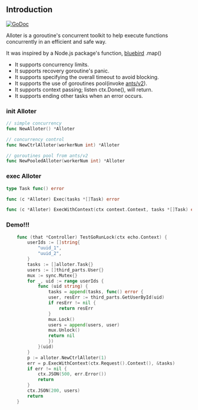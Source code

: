 ## Introduction

[![GoDoc](https://godoc.org/github.com/ITcathyh/alloter?status.svg)](https://godoc.org/github.com/guoquanwei/alloter)

Alloter is a goroutine's concurrent toolkit to help execute functions concurrently in an efficient and safe way.

It was inspired by a Node.js package's function, [bluebird](https://npmjs.com/package/bluebird) .map()

* It supports concurrency limits.
* It supports recovery goroutine's panic.
* It supports specifying the overall timeout to avoid blocking.
* It supports the use of goroutines pool(invoke [ants/v2](https://github.com/panjf2000/ants)).
* It supports context passing; listen ctx.Done(), will return.
* It supports ending other tasks when an error occurs.

### init Alloter
```go
// simple concurrency
func NewAlloter() *Alloter

// concurrency control
func NewCtrlAlloter(workerNum int) *Alloter

// goroutines pool from ants/v2
func NewPooledAlloter(workerNum int) *Alloter

```

### exec Alloter
```go
type Task func() error

func (c *Alloter) Exec(tasks *[]Task) error

func (c *Alloter) ExecWithContext(ctx context.Context, tasks *[]Task) error

```


### Demo!!!
```go
    func (that *Controller) TestGoRunLock(ctx echo.Context) {
        userIds := []string{
            "uuid_1",
            "uuid_2",
        }
        tasks := []alloter.Task{}
        users := []third_parts.User{}
        mux := sync.Mutex{}
        for _, uid := range userIds {
            func (uid string) {
                tasks = append(tasks, func() error {
                user, resErr := third_parts.GetUserById(uid)
                if resErr != nil {
                    return resErr
                }
                mux.Lock()
                users = append(users, user)
                mux.Unlock()
                return nil
                })
            }(uid)
        }
        p := alloter.NewCtrlAlloter(1)
        err = p.ExecWithContext(ctx.Request().Context(), &tasks)
        if err != nil {
            ctx.JSON(500, err.Error())
            return
        }
        ctx.JSON(200, users)
        return
    }

```